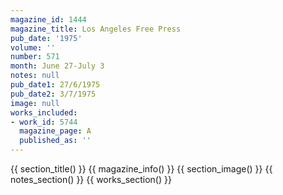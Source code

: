 ```yaml
---
magazine_id: 1444
magazine_title: Los Angeles Free Press
pub_date: '1975'
volume: ''
number: 571
month: June 27-July 3
notes: null
pub_date1: 27/6/1975
pub_date2: 3/7/1975
image: null
works_included:
- work_id: 5744
  magazine_page: A
  published_as: ''
---
```


{{ section_title() }}
{{ magazine_info() }}
{{ section_image() }}
{{ notes_section() }}
{{ works_section() }}
